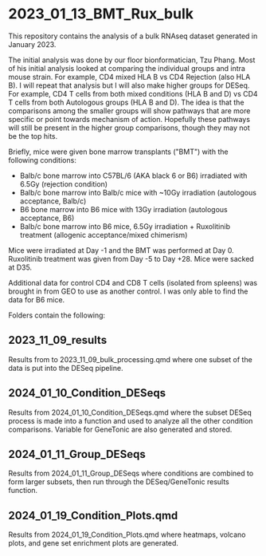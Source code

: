 # 2023_01_13_BMT_Rux_bulk

This repository contains the analysis of a bulk RNAseq dataset generated in January 2023.

The initial analysis was done by our floor bionformatician, Tzu Phang. Most of his initial analysis looked at comparing the individual groups and intra mouse strain. For example, CD4 mixed HLA B vs CD4 Rejection (also HLA B). I will repeat that analysis but I will also make higher groups for DESeq. For example, CD4 T cells from both mixed conditions (HLA B and D) vs CD4 T cells from both Autologous groups (HLA B and D). The idea is that the comparisons among the smaller groups will show pathways that are more specific or point towards mechanism of action. Hopefully these pathways will still be present in the higher group comparisons, though they may not be the top hits.

Briefly, mice were given bone marrow transplants ("BMT") with the following conditions:
- Balb/c bone marrow into C57BL/6 (AKA black 6 or B6) irradiated with 6.5Gy (rejection condition)
- Balb/c bone marrow into Balb/c mice with ~10Gy irradiation (autologous acceptance, Balb/c)
- B6 bone marrow into B6 mice with 13Gy irradiation (autologous acceptance, B6)
- Balb/c bone marrow into B6 mice, 6.5Gy irradiation + Ruxolitinib treatment (allogenic acceptance/mixed chimerism)

Mice were irradiated at Day -1 and the BMT was performed at Day 0. Ruxolitinib treatment was given from Day -5 to Day +28. Mice were sacked at D35.

Additional data for control CD4 and CD8 T cells (isolated from spleens) was brought in from GEO to use as another control. I was only able to find the data for B6 mice.

Folders contain the following:

## 2023_11_09_results
Results from to 2023_11_09_bulk_processing.qmd where one subset of the data is put into the DESeq pipeline.

## 2024_01_10_Condition_DESeqs
Results from 2024_01_10_Condition_DESeqs.qmd where the subset DESeq process is made into a function and used to analyze all the other condition comparisons. Variable for GeneTonic are also generated and stored.

## 2024_01_11_Group_DESeqs
Results from 2024_01_11_Group_DESeqs where conditions are combined to form larger subsets, then run through the DESeq/GeneTonic results function.

## 2024_01_19_Condition_Plots.qmd
Results from 2024_01_19_Condition_Plots.qmd where heatmaps, volcano plots, and gene set enrichment plots are generated. 
